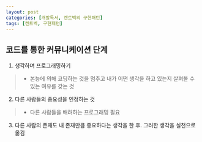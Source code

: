 ```yaml
---
layout: post
categories: [개발독서, 켄트벡의 구현패턴]
tags: [켄트벡, 구현패턴]
---
```

## 코드를 통한 커뮤니케이션 단계

1. 생각하며 프로그래밍하기
>  - 본능에 의해 코딩하는 것을 멈추고 내가 어떤 생각을 하고 있는지 살펴볼 수 있는 여유를 갖는 것
2. 다른 사람들의 중요성을 인정하는 것
>  - 다른 사람들을 배려하는 프로그래밍 필요
3. 다른 사람의 존재도 내 존재만큼 중요하다는 생각을 한 후. 그러한 생각을 실천으로 옮김
